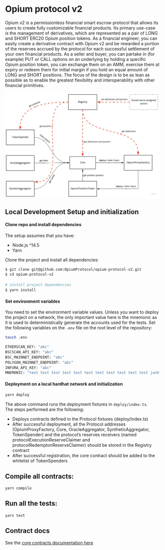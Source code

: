 # Opium protocol v2

Opium v2 is a permissionless financial smart escrow protocol that allows its users to create fully customizable financial products. Its primary use-case is the management of derivatives, which are represented as a pair of LONG and SHORT ERC20 Opium position tokens. As a financial engineer, you can easily create a derivative contract with Opium v2 and be rewarded a portion of the reserves accrued by the protocol for each successful settlement of your own financial products. As a seller and buyer, you can partake in (for example) PUT or CALL options on an underlying by holding a specific Opium position token, you can exchange them on an AMM, exercise them at expiry or redeem them for initial margin if you hold an equal amount of LONG and SHORT positions. The focus of the design is to be as lean as possible as to enable the greatest flexibility and interoperability with other financial primitives.

![Opium-protocol-v2-architecture](./docs/opium_v2_architecture.jpg "Opium-v2-architecture")

## Local Development Setup and initialization

#### Clone repo and install dependencies

The setup assumes that you have:

- Node.js ^14.5
- Yarn

Clone the project and install all dependencies:

```sh
$ git clone git@github.com:OpiumProtocol/opium-protocol-v2.git
$ cd opium-protocol-v2

# install project dependencies
$ yarn install
```

#### Set environment variables

You need to set the environment variable values. Unless you want to deploy the project on a network, the only important value here is the mnemonic as it is used to deterministically generate the accounts used for the tests. Set the following variables on the `.env` file on the root level of the repository:

```sh
touch .env
```

```sh
ETHERSCAN_KEY: "abc"
BSCSCAN_API_KEY: "abc"
BSC_MAINNET_ENDPOINT: "abc"
POLYGON_MAINNET_ENDPOINT: "abc"
INFURA_API_KEY: "abc"
MNEMONIC: "test test test test test test test test test test test junk"
```

#### Deployment on a local hardhat network and initialization

```sh
yarn deploy
```

The above command runs the deployment fixtures in `deploy/index.ts`. \
The steps performed are the following:

- Deploys contracts defined in the Protocol fixtures (deploy/index.ts)
- After successful deployment, all the Protocol addresses (OpiumProxyFactory, Core, OracleAggregator, SyntheticAggregator, TokenSpender) and the protocol’s reserves receivers (named protocolExecutionReserveClaimer and protocolRedemptonReserveClaimer) should be stored in the Registry contract
- After successful registration, the core contract should be added to the whitelist of TokenSpenders

## Compile all contracts:

```sh
yarn compile
```

## Run all the tests:

```sh
yarn test
```

## Contract docs

See the [core contracts documentation here](https://github.com/OpiumProtocol/opium-protocol-v2/tree/main/docs/contracts)
